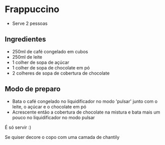 # Frappuccino

- Serve 2 pessoas 

## Ingredientes

- 250ml de café congelado em cubos
- 250ml de leite
- 1 colher de sopa de açúcar
- 1 colher de sopa de chocolate em pó
- 2 colheres de sopa de cobertura de chocolate

## Modo de preparo

- Bata o café congelado no liquidificador no modo 'pulsar' junto com o leite, o açúcar e o chocolate em pó
- Acrescente então a cobertura de chocolate na mistura e bata mais um pouco no liquidificador no modo pulsar

É só servir :)

Se quiser decore o copo com uma camada de chantily
